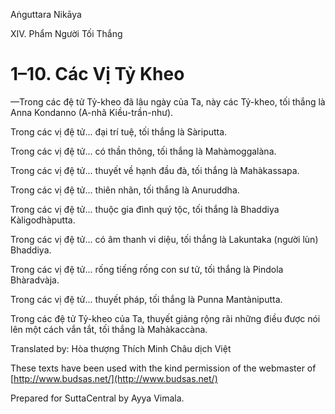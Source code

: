  

Aṅguttara Nikāya

XIV. Phẩm Người Tối Thắng

# 1–10. Các Vị Tỷ Kheo

—Trong các đệ tử Tỷ-kheo đã lâu ngày của Ta, này các Tỷ-kheo, tối thắng là Anna Kondanno (A-nhã Kiều-trần-như).

Trong các vị đệ tử... đại trí tuệ, tối thắng là Sàriputta.

Trong các vị đệ tử... có thần thông, tối thắng là Mahàmoggalàna.

Trong các vị đệ tử... thuyết về hạnh đầu đà, tối thắng là Mahàkassapa.

Trong các vị đệ tử... thiên nhãn, tối thắng là Anuruddha.

Trong các vị đệ tử... thuộc gia đình quý tộc, tối thắng là Bhaddiya Kàligodhàputta.

Trong các vị đệ tử... có âm thanh vi diệu, tối thắng là Lakuntaka (người lùn) Bhaddiya.

Trong các vị đệ tử... rống tiếng rống con sư tử, tối thắng là Pindola Bhàradvàja.

Trong các vị đệ tử... thuyết pháp, tối thắng là Punna Mantàniputta.

Trong các đệ tử Tỷ-kheo của Ta, thuyết giảng rộng rãi những điều được nói lên một cách vắn tắt, tối thắng là Mahàkaccàna.

Translated by: Hòa thượng Thích Minh Châu dịch Việt

These texts have been used with the kind permission of the webmaster of [http://www.budsas.net/](http://www.budsas.net/)

Prepared for SuttaCentral by Ayya Vimala.